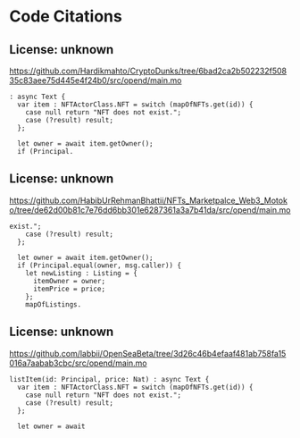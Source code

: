 # Code Citations

## License: unknown
https://github.com/Hardikmahto/CryptoDunks/tree/6bad2ca2b502232f50835c83aee75d445e4f24b0/src/opend/main.mo

```
: async Text {
  var item : NFTActorClass.NFT = switch (mapOfNFTs.get(id)) {
    case null return "NFT does not exist.";
    case (?result) result;
  };

  let owner = await item.getOwner();
  if (Principal.
```


## License: unknown
https://github.com/HabibUrRehmanBhattii/NFTs_Marketpalce_Web3_Motoko/tree/de62d00b81c7e76dd6bb301e6287361a3a7b41da/src/opend/main.mo

```
exist.";
    case (?result) result;
  };

  let owner = await item.getOwner();
  if (Principal.equal(owner, msg.caller)) {
    let newListing : Listing = {
      itemOwner = owner;
      itemPrice = price;
    };
    mapOfListings.
```


## License: unknown
https://github.com/labbii/OpenSeaBeta/tree/3d26c46b4efaaf481ab758fa15016a7aabab3cbc/src/opend/main.mo

```
listItem(id: Principal, price: Nat) : async Text {
  var item : NFTActorClass.NFT = switch (mapOfNFTs.get(id)) {
    case null return "NFT does not exist.";
    case (?result) result;
  };

  let owner = await
```

